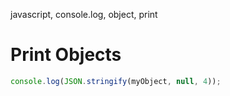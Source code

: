 javascript, console.log, object, print

# Print Objects

```javascript
console.log(JSON.stringify(myObject, null, 4));
```